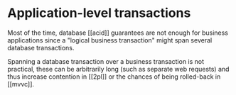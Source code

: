 # Application-level transactions
Most of the time, database [[acid]] guarantees are not enough for business applications since a "logical business transaction" might span several database transactions.

Spanning a database transaction over a business transaction is not practical, these can be arbitrarily long (such as separate web requests) and thus increase contention in [[2pl]] or the chances of being rolled-back in [[mvvc]].
